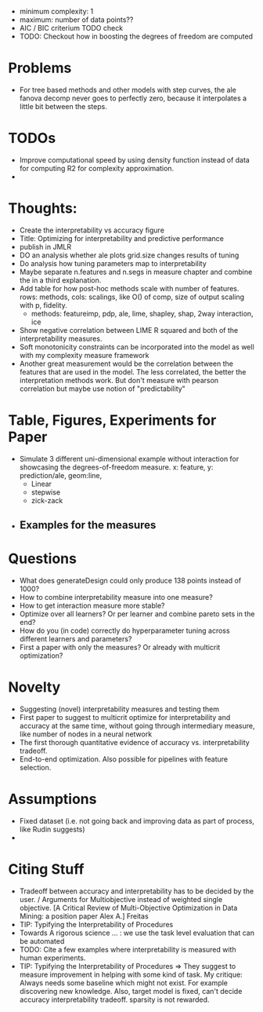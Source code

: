 

- minimum complexity: 1
- maximum: number of data points??
- AIC / BIC criterium TODO check
- TODO: Checkout how in boosting the degrees of freedom are computed


# Problems
- For tree based methods and other models with step curves, the ale fanova decomp never goes to perfectly zero, because it interpolates a little bit between the steps.


# TODOs
- Improve computational speed by using density function instead of data for computing R2 for complexity approximation.
- 

# Thoughts:

- Create the interpretability vs accuracy figure
- Title: Optimizing for interpretability and predictive performance
- publish in JMLR
- DO an analysis whether ale plots grid.size changes results of tuning
- Do analysis how tuning parameters map to interpretability
- Maybe separate n.features and n.segs in measure chapter and combine the in a third explanation.
- Add table for how post-hoc methods scale with number of features. rows: methods, cols: scalings, like O() of comp, size of output scaling with p, fidelity.
  - methods: featureimp, pdp, ale, lime, shapley, shap, 2way interaction, ice
- Show negative correlation between LIME R squared and both of the interpretability measures.
- Soft monotonicity constraints can be incorporated into the model as well with my complexity measure framework
- Another great measurement would be the correlation between the features that are used in the model. 
The less correlated, the better the interpretation methods work.
But don't measure with pearson correlation but maybe use notion of "predictability"

# Table, Figures, Experiments for Paper
- Simulate 3 different uni-dimensional example without interaction for showcasing the degrees-of-freedom measure. x: feature, y: prediction/ale, geom:line, 
  - Linear
  - stepwise 
  - zick-zack
- Examples for the measures
  - 

# Questions

- What does generateDesign could only produce 138 points instead of 1000?
- How to combine interpretability measure into one measure?
- How to get interaction measure more stable?
- Optimize over all learners? Or per learner and combine pareto sets in the end?
- How do you (in code) correctly do  hyperparameter tuning across different learners and parameters?
- First a paper with only the measures? Or already with multicrit optimization?


# Novelty
- Suggesting (novel) interpretability measures and testing them
- First paper to suggest to multicrit optimize for interpretability and accuracy at the same time, without going through intermediary measure, like number of nodes in a neural network
- The first thorough quantitative evidence of accuracy vs. interpretability tradeoff.
- End-to-end optimization. Also possible for pipelines with feature selection.


# Assumptions
- Fixed dataset (i.e. not going back and improving data as part of process, like Rudin suggests)
- 


# Citing Stuff
- Tradeoff between accuracy and interpretability has to be decided by the user. / Arguments for Multiobjective instead of weighted single objective. [A Critical Review of Multi-Objective Optimization in Data Mining: a position paper Alex A.] Freitas
- TIP: Typifying the Interpretability of Procedures
- Towards A rigorous science ... : we use the task level evaluation that can be automated
- TODO: Cite a few examples where interpretability is measured with human experiments.
- TIP: Typifying the Interpretability of Procedures => They suggest to measure improvement in helping with some kind of task. My critique: Always needs some baseline which might not exist. For example discovering new knowledge. Also, target model is fixed, can't decide accuracy interpretability tradeoff.  sparsity is not rewarded.
